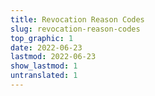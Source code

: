 ```yaml
---
title: Revocation Reason Codes
slug: revocation-reason-codes
top_graphic: 1
date: 2022-06-23
lastmod: 2022-06-23
show_lastmod: 1
untranslated: 1
---
```

